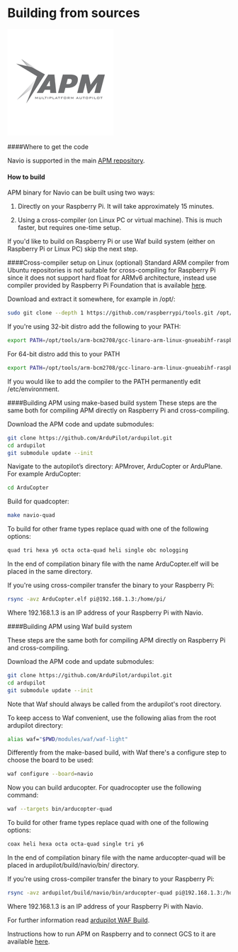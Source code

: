 # Building from sources

![](img/APM.png)

####Where to get the code

Navio is supported in the main [APM repository](https://github.com/ArduPilot/ardupilot).

#### How to build
APM binary for Navio can be built using two ways:  

1) Directly on your Raspberry Pi. It will take approximately 15 minutes.

2) Using a cross-compiler (on Linux PC or virtual machine). This is much faster, but requires one-time setup.

If you'd like to build on Raspberry Pi or use Waf build system (either on Raspberry Pi or Linux PC) skip the next step.

####Cross-compiler setup on Linux (optional)
Standard ARM compiler from Ubuntu repositories is not suitable for cross-compiling for Raspberry Pi since it does not support hard float for ARMv6 architecture, instead use compiler provided by Raspberry Pi Foundation that is available <a href="https://github.com/raspberrypi/tools" target="_blank" >here</a>.


Download and extract it somewhere, for example in /opt/:

```bash
sudo git clone --depth 1 https://github.com/raspberrypi/tools.git /opt/tools
```


If you're using 32-bit distro add the following to your PATH:

```bash
export PATH=/opt/tools/arm-bcm2708/gcc-linaro-arm-linux-gnueabihf-raspbian/bin:$PATH
```

For 64-bit distro add this to your PATH

```bash 
export PATH=/opt/tools/arm-bcm2708/gcc-linaro-arm-linux-gnueabihf-raspbian-x64/bin:$PATH
```

If you would like to add the compiler to the PATH permanently edit /etc/environment.

####Building APM  using make-based build system
These steps are the same both for compiling APM directly on Raspberry Pi and cross-compiling.

Download the APM code and update submodules:

```bash
git clone https://github.com/ArduPilot/ardupilot.git
cd ardupilot
git submodule update --init
```
Navigate to the autopilot’s directory: APMrover, ArduCopter or ArduPlane. For example ArduCopter:
```bash
cd ArduCopter
```

Build for quadcopter:
```bash
make navio-quad
```

To build for other frame types replace quad with one of the following options:

```bash
quad tri hexa y6 octa octa-quad heli single obc nologging
```

In the end of compilation binary file with the name ArduCopter.elf will be placed in the same directory.

If you're using cross-compiler transfer the binary to your Raspberry Pi:

```bash
rsync -avz ArduCopter.elf pi@192.168.1.3:/home/pi/
```

Where 192.168.1.3 is an IP address of your Raspberry Pi with Navio.

####Building APM using Waf build system

These steps are the same both for compiling APM directly on Raspberry Pi and cross-compiling.

Download the APM code and update submodules:
```bash
git clone https://github.com/ArduPilot/ardupilot.git
cd ardupilot
git submodule update --init
```
Note that Waf should always be called from the ardupilot's root directory.

To keep access to Waf convenient, use the following alias from the root ardupilot directory:
```bash
alias waf="$PWD/modules/waf/waf-light"
```
Differently from the make-based build, with Waf there's a configure step to choose the board to be used:
```bash
waf configure --board=navio
```
Now you can build arducopter. For quadrocopter use the following command:
```bash
waf --targets bin/arducopter-quad
```
To build for other frame types replace quad with one of the following options:
```bash
coax heli hexa octa octa-quad single tri y6
```
In the end of compilation binary file with the name arducopter-quad will be placed in ardupilot/build/navio/bin/ directory.

If you're using cross-compiler transfer the binary to your Raspberry Pi:
```bash
rsync -avz ardupilot/build/navio/bin/arducopter-quad pi@192.168.1.3:/home/pi/
```
Where 192.168.1.3 is an IP address of your Raspberry Pi with Navio.

For further information read [ardupilot WAF Build](https://github.com/ArduPilot/ardupilot/blob/master/README-WAF.md).

Instructions how to run APM on Raspberry and to connect GCS to it are available  [here](installation-and-running.md).
